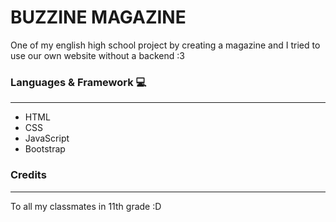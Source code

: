 # BUZZINE MAGAZINE
One of my english high school project by creating a magazine and I tried to use our own website without a backend :3

### Languages & Framework 💻
------------------
- HTML
- CSS
- JavaScript
- Bootstrap

### Credits 
------------------
To all my classmates in 11th grade :D
